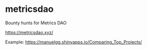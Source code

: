 # metricsdao
Bounty hunts for Metrics DAO 

https://metricsdao.xyz/

Example:
https://manuelgg.shinyapps.io/Comparing_Top_Projects/
